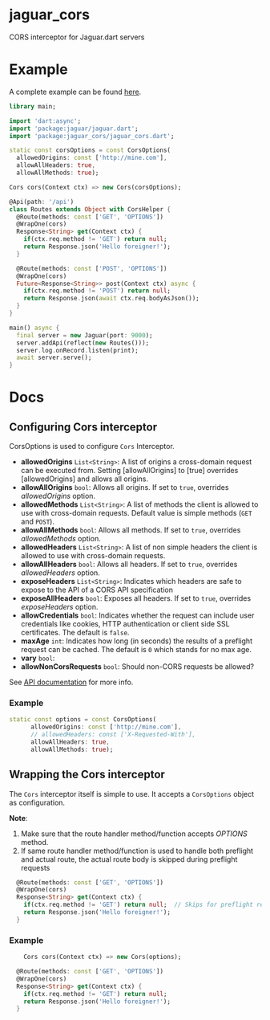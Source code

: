 # jaguar_cors

CORS interceptor for Jaguar.dart servers

# Example

A complete example can be found [here](https://github.com/Jaguar-examples/cors).

```dart
library main;

import 'dart:async';
import 'package:jaguar/jaguar.dart';
import 'package:jaguar_cors/jaguar_cors.dart';

static const corsOptions = const CorsOptions(
  allowedOrigins: const ['http://mine.com'],
  allowAllHeaders: true,
  allowAllMethods: true);

Cors cors(Context ctx) => new Cors(corsOptions);

@Api(path: '/api')
class Routes extends Object with CorsHelper {
  @Route(methods: const ['GET', 'OPTIONS'])
  @WrapOne(cors)
  Response<String> get(Context ctx) {
    if(ctx.req.method != 'GET') return null;
    return Response.json('Hello foreigner!');
  }

  @Route(methods: const ['POST', 'OPTIONS'])
  @WrapOne(cors)
  Future<Response<String>> post(Context ctx) async {
    if(ctx.req.method != 'POST') return null;
    return Response.json(await ctx.req.bodyAsJson());
  }
}

main() async {
  final server = new Jaguar(port: 9000);
  server.addApi(reflect(new Routes()));
  server.log.onRecord.listen(print);
  await server.serve();
}
```

# Docs

## Configuring Cors interceptor

CorsOptions is used to configure `Cors` Interceptor.

* **allowedOrigins** `List<String>`: A list of origins a cross-domain request can be executed from. Setting [allowAllOrigins] 
to [true] overrides [allowedOrigins] and allows all origins.
* **allowAllOrigins** `bool`: Allows all origins. If set to `true`, overrides *allowedOrigins* option. 
* **allowedMethods** `List<String>`: A list of methods the client is allowed to use with cross-domain requests. Default 
value is simple methods (`GET` and `POST`).
* **allowAllMethods** `bool`: Allows all methods. If set to `true`, overrides *allowedMethods* option. 
* **allowedHeaders** `List<String>`: A list of non simple headers the client is allowed to use with cross-domain requests.
* **allowAllHeaders** `bool`: Allows all headers. If set to `true`, overrides *allowedHeaders* option. 
* **exposeHeaders** `List<String>`: Indicates which headers are safe to expose to the API of a CORS API specification
* **exposeAllHeaders** `bool`: Exposes all headers. If set to `true`, overrides *exposeHeaders* option. 
* **allowCredentials** `bool`: Indicates whether the request can include user credentials like cookies, HTTP authentication 
or client side SSL certificates. The default is `false`.
* **maxAge** `int`: Indicates how long (in seconds) the results of a preflight request can be cached. The default is `0` 
which stands for no max age.
* **vary** `bool`: 
* **allowNonCorsRequests** `bool`: Should non-CORS requests be allowed?

See [API documentation](https://www.dartdocs.org/documentation/jaguar_cors/latest/jaguar_cors/CorsOptions-class.html) for more info.

### Example

```dart
static const options = const CorsOptions(
      allowedOrigins: const ['http://mine.com'],
      // allowedHeaders: const ['X-Requested-With'],
      allowAllHeaders: true,
      allowAllMethods: true);
```

## Wrapping the Cors interceptor

The `Cors` interceptor itself is simple to use. It accepts a `CorsOptions` object as configuration. 

**Note**:
1. Make sure that the route handler method/function accepts *OPTIONS* method.
2. If same route handler method/function is used to handle both preflight and actual route, the actual route body is
skipped during preflight requests

```dart
  @Route(methods: const ['GET', 'OPTIONS'])
  @WrapOne(cors)
  Response<String> get(Context ctx) {
    if(ctx.req.method != 'GET') return null;  // Skips for preflight requests
    return Response.json('Hello foreigner!');
  }
```

### Example

```dart
	Cors cors(Context ctx) => new Cors(options);

  @Route(methods: const ['GET', 'OPTIONS'])
  @WrapOne(cors)
  Response<String> get(Context ctx) {
    if(ctx.req.method != 'GET') return null;
    return Response.json('Hello foreigner!');
  }
```